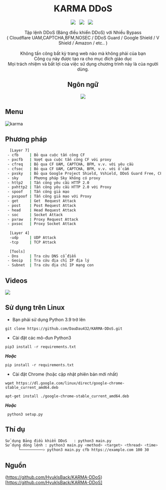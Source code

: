 <div align=center>
 
# KARMA DDoS
 <p>
 <img src="https://img.shields.io/github/stars/HyukIsBack/KARMA-DDoS?color=%23DF0067&style=for-the-badge"/> &nbsp;
 <img src="https://img.shields.io/github/forks/HyukIsBack/KARMA-DDoS?color=%239999FF&style=for-the-badge"/> &nbsp;
 <img src="https://img.shields.io/github/license/HyukIsBack/KARMA-DDoS?color=%23E8E8E8&style=for-the-badge"/> &nbsp;
 
</p>
 Tập lệnh DDoS (Bảng điều khiển DDoS) với Nhiều Bypass<br>( Cloudflare UAM,CAPTCHA,BFM,NOSEC / DDoS Guard / Google Shield / V Shield / Amazon / etc.. )<br/><br/>
 Không tấn công bất kỳ trang web nào mà không phải của bạn<br/>
Công cụ này được tạo ra cho mục đích giáo dục<br/>
 Mọi trách nhiệm và bất lợi của việc sử dụng chương trình này là của người dùng.
 

## Ngôn ngữ</br>

 <img src="https://img.shields.io/badge/Python-FFDD00?style=for-the-badge&logo=python&logoColor=blue"/></br>
</div>

## Menu
![karma](https://user-images.githubusercontent.com/87601386/165147097-7f6f4f6d-f9fd-4a53-b3fa-a16fe739e963.png)

## Phương pháp

```sh
  [Layer 7]
 - cfb     | Bỏ qua cuộc tấn công CF
 - pxcfb   | Vượt qua cuộc tấn công CF với proxy
 - cfreq   | Bỏ qua CF UAM, CAPTCHA, BFM, v.v. với yêu cầu
 - cfsoc   | Bỏ qua CF UAM, CAPTCHA, BFM, v.v. với ổ cắm
 - pxsky   | Bỏ qua Google Project Shield, Vshield, DDoS Guard Free, CF NoSec Với Proxy
 - sky     | Phương pháp Sky không có proxy
 - http2   | Tấn công yêu cầu HTTP 2.0
 - pxhttp2 | Tấn công yêu cầu HTTP 2.0 với Proxy
 - spoof   | Tấn công giả mạo
 - pxspoof | Tấn công giả mạo với Proxy
 - get     | Get  Request Attack
 - post    | Post Request Attack
 - head    | Head Request Attack
 - soc     | Socket Attack
 - pxraw   | Proxy Request Attack
 - pxsoc   | Proxy Socket Attack
 
  [Layer 4]
  -udp     | UDP Attack
  -tcp     | TCP Attack
  
  [Tools]
 - Dns     | Tra cứu DNS cổ điển
 - Geoip   | Tra cứu địa chỉ IP địa lý
 - Subnet  | Tra cứu địa chỉ IP mạng con
```

## Videos
[![](https://user-images.githubusercontent.com/87601386/161339371-b6dfaa8f-1cf2-41d1-85c1-d82cdd98def1.png)](https://www.youtube.com/watch?v=MPKdfhPeLeE)

## Sử dụng trên Linux

- Bạn phải sử dụng Python 3.9 trở lên
```
git clone https://github.com/DauDau432/KARMA-DDoS.git
```
- Cài đặt các mô-đun Python3
```
pip3 install -r requirements.txt  
```
***Hoặc*** 
```
pip install -r requirements.txt
```
- Cài đặt Chrome (hoặc cập nhật phiên bản mới nhất)
```
wget https://dl.google.com/linux/direct/google-chrome-stable_current_amd64.deb
```
```
apt-get install ./google-chrome-stable_current_amd64.deb
```
***Hoặc***
```
 python3 setup.py
```

## Thí dụ
```sh
Sử dụng Bảng điều khiển DDoS   : python3 main.py
Sử dụng dòng lệnh : python3 main.py <method> <target> <thread> <time>
      └──────────> python3 main.py cfb https://example.com 100 30
```
## Nguồn
(https://github.com/HyukIsBack/KARMA-DDoS)[https://github.com/HyukIsBack/KARMA-DDoS]
